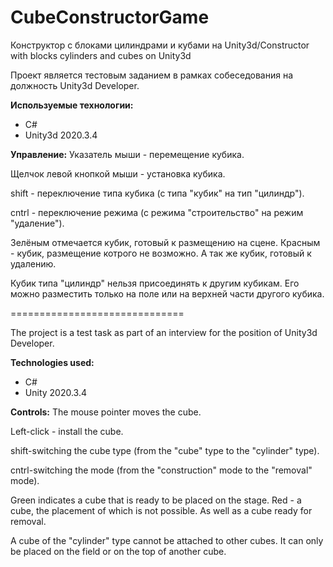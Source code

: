 # CubeConstructorGame
Конструктор с блоками цилиндрами и кубами на Unity3d/Constructor with blocks cylinders and cubes on Unity3d

Проект является тестовым заданием в рамках собеседования на должность Unity3d Developer.

**Используемые технологии:**
* C#
* Unity3d 2020.3.4

**Управление:**
Указатель мыши - перемещение кубика.

Щелчок левой кнопкой мыши - установка кубика.

shift - переключение типа кубика (с типа "кубик" на тип "цилиндр").

cntrl - переключение режима (с режима "строительство" на режим "удаление").

Зелёным отмечается кубик, готовый к размещению на сцене. Красным - кубик, размещение котрого не возможно. А так же кубик, готовый к удалению.

Кубик типа "цилиндр" нельзя присоединять к другим кубикам. Его можно разместить только на поле или на верхней части другого кубика.


==============================

The project is a test task as part of an interview for the position of Unity3d Developer.

**Technologies used:**
* C#
* Unity 2020.3.4

**Controls:**
The mouse pointer moves the cube.

Left-click - install the cube.

shift-switching the cube type (from the "cube" type to the "cylinder" type).

cntrl-switching the mode (from the "construction" mode to the "removal" mode).

Green indicates a cube that is ready to be placed on the stage. Red - a cube, the placement of which is not possible. As well as a cube ready for removal.

A cube of the "cylinder" type cannot be attached to other cubes. It can only be placed on the field or on the top of another cube.
